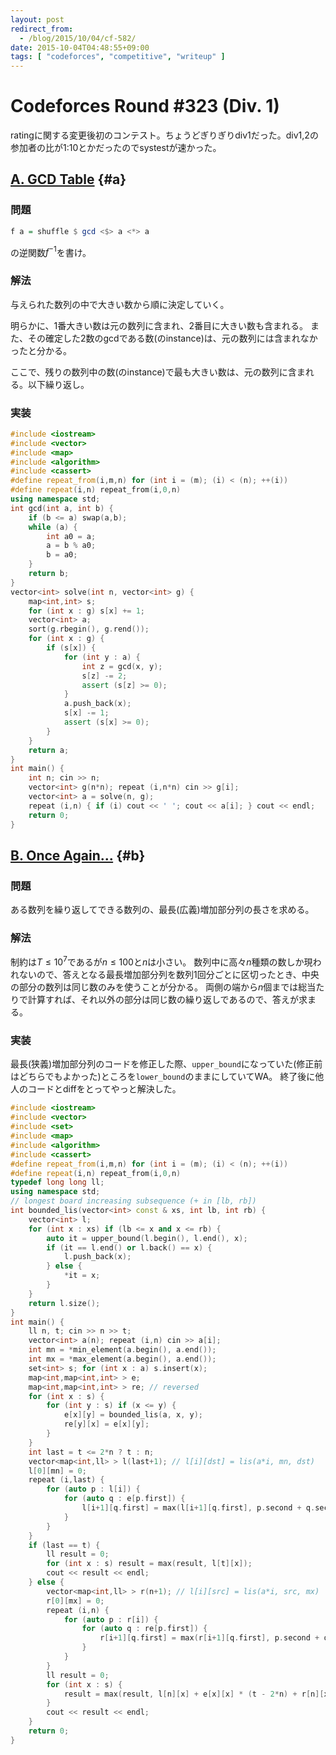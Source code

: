 ```yaml
---
layout: post
redirect_from:
  - /blog/2015/10/04/cf-582/
date: 2015-10-04T04:48:55+09:00
tags: [ "codeforces", "competitive", "writeup" ]
---
```


# Codeforces Round #323 (Div. 1)

ratingに関する変更後初のコンテスト。ちょうどぎりぎりdiv1だった。div1,2の参加者の比が1:10とかだったのでsystestが速かった。

<!-- more -->

## [A. GCD Table](http://codeforces.com/contest/582/problem/A) {#a}

### 問題

``` haskell
f a = shuffle $ gcd <$> a <*> a
```

の逆関数$f^{-1}$を書け。

### 解法

与えられた数列の中で大きい数から順に決定していく。

明らかに、1番大きい数は元の数列に含まれ、2番目に大きい数も含まれる。
また、その確定した2数のgcdである数(のinstance)は、元の数列には含まれなかったと分かる。

ここで、残りの数列中の数(のinstance)で最も大きい数は、元の数列に含まれる。以下繰り返し。

### 実装

``` c++
#include <iostream>
#include <vector>
#include <map>
#include <algorithm>
#include <cassert>
#define repeat_from(i,m,n) for (int i = (m); (i) < (n); ++(i))
#define repeat(i,n) repeat_from(i,0,n)
using namespace std;
int gcd(int a, int b) {
    if (b <= a) swap(a,b);
    while (a) {
        int a0 = a;
        a = b % a0;
        b = a0;
    }
    return b;
}
vector<int> solve(int n, vector<int> g) {
    map<int,int> s;
    for (int x : g) s[x] += 1;
    vector<int> a;
    sort(g.rbegin(), g.rend());
    for (int x : g) {
        if (s[x]) {
            for (int y : a) {
                int z = gcd(x, y);
                s[z] -= 2;
                assert (s[z] >= 0);
            }
            a.push_back(x);
            s[x] -= 1;
            assert (s[x] >= 0);
        }
    }
    return a;
}
int main() {
    int n; cin >> n;
    vector<int> g(n*n); repeat (i,n*n) cin >> g[i];
    vector<int> a = solve(n, g);
    repeat (i,n) { if (i) cout << ' '; cout << a[i]; } cout << endl;
    return 0;
}
```

## [B. Once Again...](http://codeforces.com/contest/582/problem/B) {#b}

### 問題

ある数列を繰り返してできる数列の、最長(広義)増加部分列の長さを求める。

### 解法

制約は$T \le 10^7$であるが$n \le 100$と$n$は小さい。
数列中に高々$n$種類の数しか現われないので、答えとなる最長増加部分列を数列1回分ごとに区切ったとき、中央の部分の数列は同じ数のみを使うことが分かる。
両側の端から$n$個までは総当たりで計算すれば、それ以外の部分は同じ数の繰り返しであるので、答えが求まる。

### 実装

最長(狭義)増加部分列のコードを修正した際、`upper_bound`になっていた(修正前はどちらでもよかった)ところを`lower_bound`のままにしていてWA。
終了後に他人のコードとdiffをとってやっと解決した。

``` c++
#include <iostream>
#include <vector>
#include <set>
#include <map>
#include <algorithm>
#include <cassert>
#define repeat_from(i,m,n) for (int i = (m); (i) < (n); ++(i))
#define repeat(i,n) repeat_from(i,0,n)
typedef long long ll;
using namespace std;
// longest board increasing subsequence (+ in [lb, rb])
int bounded_lis(vector<int> const & xs, int lb, int rb) {
    vector<int> l;
    for (int x : xs) if (lb <= x and x <= rb) {
        auto it = upper_bound(l.begin(), l.end(), x);
        if (it == l.end() or l.back() == x) {
            l.push_back(x);
        } else {
            *it = x;
        }
    }
    return l.size();
}
int main() {
    ll n, t; cin >> n >> t;
    vector<int> a(n); repeat (i,n) cin >> a[i];
    int mn = *min_element(a.begin(), a.end());
    int mx = *max_element(a.begin(), a.end());
    set<int> s; for (int x : a) s.insert(x);
    map<int,map<int,int> > e;
    map<int,map<int,int> > re; // reversed
    for (int x : s) {
        for (int y : s) if (x <= y) {
            e[x][y] = bounded_lis(a, x, y);
            re[y][x] = e[x][y];
        }
    }
    int last = t <= 2*n ? t : n;
    vector<map<int,ll> > l(last+1); // l[i][dst] = lis(a*i, mn, dst)
    l[0][mn] = 0;
    repeat (i,last) {
        for (auto p : l[i]) {
            for (auto q : e[p.first]) {
                l[i+1][q.first] = max(l[i+1][q.first], p.second + q.second);
            }
        }
    }
    if (last == t) {
        ll result = 0;
        for (int x : s) result = max(result, l[t][x]);
        cout << result << endl;
    } else {
        vector<map<int,ll> > r(n+1); // l[i][src] = lis(a*i, src, mx)
        r[0][mx] = 0;
        repeat (i,n) {
            for (auto p : r[i]) {
                for (auto q : re[p.first]) {
                    r[i+1][q.first] = max(r[i+1][q.first], p.second + q.second);
                }
            }
        }
        ll result = 0;
        for (int x : s) {
            result = max(result, l[n][x] + e[x][x] * (t - 2*n) + r[n][x]);
        }
        cout << result << endl;
    }
    return 0;
}
```
